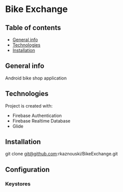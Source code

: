 # Bike Exchange

## Table of contents
* [General info](#general-info)
* [Technologies](#technologies)
* [Installation](#setup)

## General info
Android bike shop application

## Technologies
Project is created with:
* Firebase Authentication
* Firebase Realtime Database
* Glide

## Installation
git clone git@github.com:rkaznouski/BikeExchange.git

## Configuration
### Keystores
